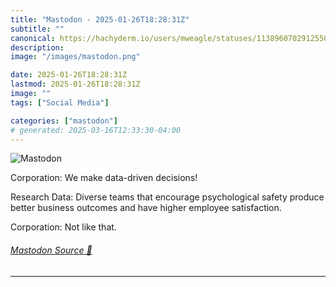 ```yaml
---
title: "Mastodon - 2025-01-26T18:28:31Z"
subtitle: ""
canonical: https://hachyderm.io/users/mweagle/statuses/113896070291255006
description:
image: "/images/mastodon.png"

date: 2025-01-26T18:28:31Z
lastmod: 2025-01-26T18:28:31Z
image: ""
tags: ["Social Media"]

categories: ["mastodon"]
# generated: 2025-03-16T12:33:30-04:00
---
```

![Mastodon](/images/mastodon.png)

<p>Corporation: We make data-driven decisions!</p><p>Research Data: Diverse teams that encourage psychological safety produce better business outcomes and have higher employee satisfaction. </p><p>Corporation: Not like that.</p>


###### [Mastodon Source 🐘](https://hachyderm.io/@mweagle/113896070291255006)

___
